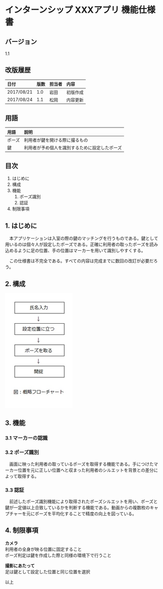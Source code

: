 # インターンシップ XXXアプリ 機能仕様書

## バージョン

1.1

## 改版履歴

| 日付 | 版数 | 担当者 | 内容 |
| :--- | :--- | :---   | :--- |
| 2017/08/21 | 1.0 | 岩田 | 初版作成 |
| 2017/08/24 | 1.1 | 松岡 | 内容更新 |

## 用語

| 用語 | 説明 |
| :--- | :--- |
| ポーズ | 利用者が鍵を開ける際に撮るもの |
| 鍵 | 利用者が予め個人を識別するために設定したポーズ |

## 目次

1. はじめに
2. 構成 
3. 機能
    1. ポーズ識別
    2. 認証
4. 制限事項

## 1. はじめに
　本アプリケーションは入室の際の鍵のマッチングを行うものである。鍵として用いるのは個々人が設定したポーズである。正確に利用者の取ったポーズを読み込めるように足の位置、手の位置はマーカーを用いて識別しやすくする。 
 
　この仕様書は不完全である。すべての内容は完成までに数回の改訂が必要だろう。

## 2. 構成
![概略フローチャート](flow-shiyou.jpg "flow")

## 3. 機能

### 3.1 マーカーの認識

### 3.2 ポーズ識別
　画面に映った利用者の取っているポーズを取得する機能である。手につけたマーカー位置を元に正しい位置へと収まった利用者のシルエットを背景との差分によって取得する。

### 3.3 認証
　前述したポーズ識別機能により取得されたポーズシルエットを用い、ポーズと鍵が一定値以上合致しているかを判断する機能である。動画からの複数枚のキャプチャーを元にポーズを平均化することで精度の向上を図っている。

## 4. 制限事項
**カメラ**  
利用者の全身が映る位置に固定すること  
ポーズ判定は鍵を作成した際と同様の環境下で行うこと  
  
**撮影にあたって**  
足は鍵として設定した位置と同じ位置を選択


以上


